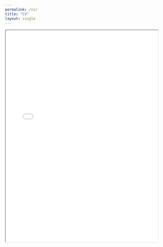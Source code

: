 ```yaml
---
permalink: /cv/
title: "CV"
layout: single
---
```

<div style="width: 100%; height:700">
<iframe src="/CV_Lu_Oct2023.pdf" width="100%" height="700">
This browser does not support PDFs. Please download the PDF to view it: <a href="/CV_Lu_Sep2023.pdf">Download PDF</a>
</iframe>
</div>
